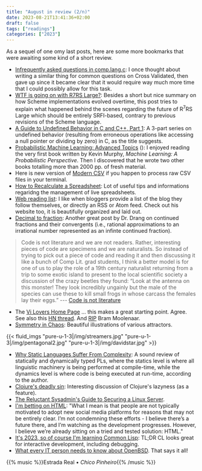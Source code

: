 ```yaml
---
title: "August in review (2/n)"
date: 2023-08-21T13:41:36+02:00
draft: false
tags: ["readings"]
categories: ["2023"]
---
```


As a sequel of one omy last posts, here are some more bookmarks that were awaiting some kind of a short review.

- [Infrequently asked questions in comp.lang.c](https://www.seebs.net/faqs/c-iaq.html): I once thought about writing a similar thing for common questions on Cross Validated, then gave up since it became clear that it would require way much more time that I could possibly allow for this task.
- [WTF is going on with R7RS Large?](http://dpk.io/r7rswtf): Besides a short but nice summary on how Scheme implementations evolved overtime, this post tries to explain what happened behind the scenes regarding the future of R<sup>7</sup>RS Large which should be entirely SRFI-based, contrary to previous revisions of the Scheme language.
- [A Guide to Undefined Behavior in C and C++, Part 1](https://blog.regehr.org/archives/213): A 3-part series on undefined behavior (resulting from erroneous operations like accessing a null pointer or dividing by zero) in C, as the title suggests.
- [Probabilistic Machine Learning: Advanced Topics](https://probml.github.io/pml-book/) (): I enjoyed reading the very first book written by Kevin Murphy, _Machine Learning: A Probabilistic Perspective_. Then I discovered that he wrote two other books totalling more than 2000 pp. of fresh material.
- Here is new version of [Modern CSV](https://www.moderncsv.com/modern-csv-2-is-now-available/) if you happen to process raw CSV files in your terminal.
- [How to Recalculate a Spreadsheet](https://lord.io/spreadsheets/): Lot of useful tips and informations regaridng the management of live spreadsheets.
- [Web reading list](https://mattwidmann.net/notes/web-reading-list/): I like when bloggers provide a list of the blog they follow themselves, or directly an RSS or Atom feed. Check out his website too, it is beautifully organized and laid out.
- [Decimal to fraction](https://leancrew.com/all-this/2023/08/decimal-to-fraction/): Another great post by Dr. Drang on continued fractions and their convergents (i.e., rational approximations to an irrational number represented as an infinte continued fraction).

> Code is not literature and we are not readers. Rather, interesting pieces of code are specimens and we are naturalists. So instead of trying to pick out a piece of code and reading it and then discussing it like a bunch of Comp Lit. grad students, I think a better model is for one of us to play the role of a 19th century naturalist returning from a trip to some exotic island to present to the local scientific society a discussion of the crazy beetles they found: “Look at the antenna on this monster! They look incredibly ungainly but the male of the species can use these to kill small frogs in whose carcass the females lay their eggs.” --- [Code is not literature](https://gigamonkeys.com/code-reading/)

- The [Vi Lovers Home Page](https://thomer.com/vi/vi.html) ... this makes a great starting point. Agree. See also this [HN thread](https://news.ycombinator.com/item?id=37100833). And [RIP](https://neovim.io/news/2023/08) Bram Moolenaar.
- [Symmetry in Chaos](https://paulbourke.net/fractals/symmetryinchaos/): Beautiful illustrations of various attractors.

{{< fluid_imgs
"pure-u-1-3|/img/streamers.jpg"
"pure-u-1-3|/img/pentagonal2.jpg"
"pure-u-1-3|/img/davidstar.jpg" >}}

- [Why Static Languages Suffer From Complexity](https://hirrolot.github.io/posts/why-static-languages-suffer-from-complexity.html): A sound review of statically and dynamically typed PLs, where the statics level is where all linguistic machinery is being performed at compile-time, while the dynamics level is where code is being executed at run-time, according to the author.
- [Clojure's deadly sin](https://clojure-goes-fast.com/blog/clojures-deadly-sin/): Interesting discussion of Clojure's lazyness (as a feature).
- [The Reluctant Sysadmin's Guide to Securing a Linux Server](https://pboyd.io/posts/securing-a-linux-vm/).
- [I'm betting on HTML](https://catskull.net/html.html): "What I mean is that people are not typically motivated to adopt new social media platforms for reasons that may not be entirely clear. I’m not condemning these efforts - I believe there’s a future there, and I’m watching as the development progresses. However, I believe we’re already sitting on a tried and tested solution: HTML."
- [It's 2023, so of course I'm learning Common Lisp](https://log.schemescape.com/posts/programming-languages/learning-lisp-in-2023.html): TL;DR CL looks great for interactive development, including debugging.
- [What every IT person needs to know about OpenBSD](https://nxdomain.no/~peter/what_every_it_person_needs_to_know_about_openbsd.html). That says it all!

{{% music %}}Estrada Real • _Chico Pinheiro_{{% /music %}}
